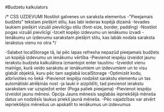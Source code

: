 #Budzetu kalkulators

/* 
CSS UZDEVUMI
Nostilot galvenes un saraksta elementus
-"Pieejamais budžets" tekstam piešķirt stilu, kas labi iederas kopējā dizainā
-Ievades laukiem piešķirt vizuāli pievilcīgu stilu (font-size, border, padding)
-Nostilot pogas vizuāli pievilcīgi
-Izcelt kopējo izdevumu un ienākumu izvadi
-Ienākumu un izdevumu sarakstam piešķirt stilu, kas labāk nodala saraksta ierakstus vienu no otra
*/

-Salabot localStorage tā, lai pēc lapas refresha nepazūd pieejamais budžets un kopējā izdevumu un ienākumu vērtība
-Pievienot iespēju izveidot jaunu ierakstu budzeta kalkulātora izmantojot enter taustinu
-Izveidot vienu mainīgo, kurā veido sarakstu ar ienākumiem un izdevumiem un to visu glabāt objektā, kuru pēc tam saglabā localStorage
-Optimizēt kodu, atbrīvoties no liekā
-Pievienot iespēju nodzēst sarakstu elementu un tas automātiski atrēķinās nost
-ja lauki ir aizpildīti, tad pievienot ierakstu sarakstam var uzspiežot enter (Poga paliek pieejama)
-Pievienot iespēju izveidot jaunu mēnesi. Opcija Jauns mēnesis saglabās iepriekšējā mēneša datus un nodzēsīs laukus priekš jaunā mēneša.
-Pēc vajadzības var atvērt iepriekšējos mēnešus un apskatīt to ienākumus un izdevumus

